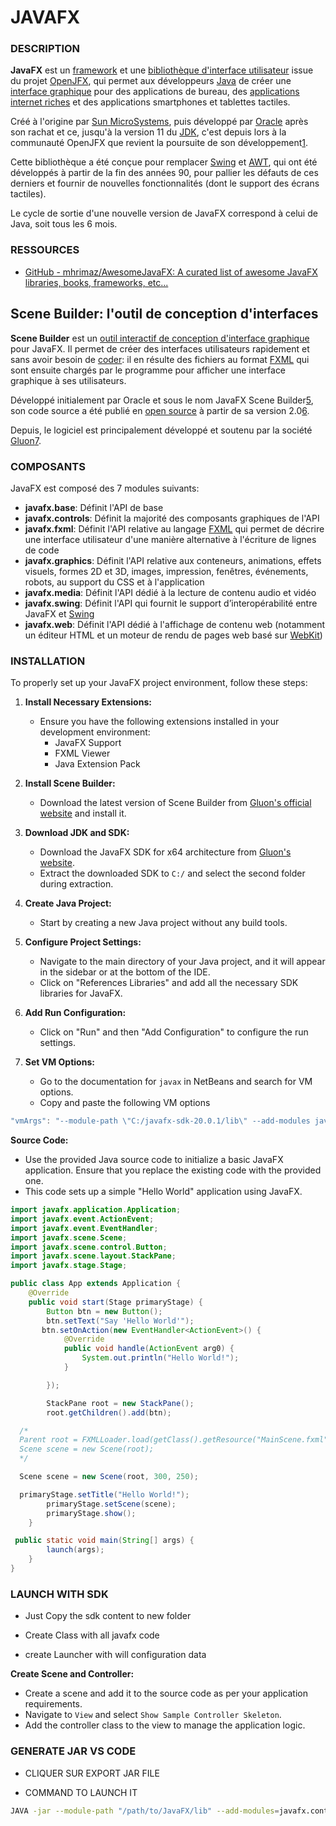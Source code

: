 # JAVAFX

### DESCRIPTION

**JavaFX** est un [framework](https://fr.wikipedia.org/wiki/Framework "Framework") et une [bibliothèque d'interface utilisateur](https://fr.wikipedia.org/wiki/Biblioth%C3%A8que_graphique "Bibliothèque graphique") issue du projet [OpenJFX](https://fr.wikipedia.org/wiki/OpenJFX "OpenJFX"), qui permet aux développeurs [Java](https://fr.wikipedia.org/wiki/Java_(langage) "Java (langage)") de créer une [interface graphique](https://fr.wikipedia.org/wiki/Interface_graphique "Interface graphique") pour des applications de bureau, des [applications internet riches](https://fr.wikipedia.org/wiki/Rich_desktop_application "Rich desktop application") et des applications smartphones et tablettes tactiles.

Créé à l'origine par [Sun MicroSystems](https://fr.wikipedia.org/wiki/Sun_Microsystems "Sun Microsystems"), puis développé par [Oracle](https://fr.wikipedia.org/wiki/Oracle_(entreprise) "Oracle (entreprise)") après son rachat et ce, jusqu'à la version 11 du [JDK](https://fr.wikipedia.org/wiki/Java_Development_Kit "Java Development Kit"), c'est depuis lors à la communauté OpenJFX que revient la poursuite de son développement[1](https://fr.wikipedia.org/wiki/JavaFX#cite_note-1).

Cette bibliothèque a été conçue pour remplacer [Swing](https://fr.wikipedia.org/wiki/Swing_(Java) "Swing (Java)") et [AWT](https://fr.wikipedia.org/wiki/Abstract_Window_Toolkit "Abstract Window Toolkit"),
 qui ont été développés à partir de la fin des années 90, pour pallier 
les défauts de ces derniers et fournir de nouvelles fonctionnalités 
(dont le support des écrans tactiles).

Le cycle de sortie d'une nouvelle version de JavaFX correspond à celui de Java, soit tous les 6 mois.

### RESSOURCES

- [GitHub - mhrimaz/AwesomeJavaFX: A curated list of awesome JavaFX libraries, books, frameworks, etc...](https://github.com/mhrimaz/AwesomeJavaFX) 

## Scene Builder: l'outil de conception d'interfaces

**Scene Builder** est un [outil interactif de conception d'interface graphique](https://fr.wikipedia.org/wiki/Constructeur_d%27interface_graphique "Constructeur d'interface graphique") pour JavaFX. Il permet de créer des interfaces utilisateurs rapidement et sans avoir besoin de [coder](https://fr.wikipedia.org/wiki/Programmation_informatique "Programmation informatique"): il en résulte des fichiers au format [FXML](https://fr.wikipedia.org/wiki/FXML "FXML") qui sont ensuite chargés par le programme pour afficher une interface graphique à ses utilisateurs.

Développé initialement par Oracle et sous le nom JavaFX Scene Builder[5](https://fr.wikipedia.org/wiki/JavaFX#cite_note-5), son code source a été publié en [open source](https://fr.wikipedia.org/wiki/Open_source "Open source") à partir de sa version 2.0[6](https://fr.wikipedia.org/wiki/JavaFX#cite_note-6).

Depuis, le logiciel est principalement développé et soutenu par la société [Gluon](https://fr.wikipedia.org/w/index.php?title=Gluon_(entreprise)&action=edit&redlink=1 "Gluon (entreprise) (page inexistante)")[7](https://fr.wikipedia.org/wiki/JavaFX#cite_note-7).

### COMPOSANTS

JavaFX est composé des 7 modules suivants:

- **javafx.base**: Définit l'API de base
- **javafx.controls**: Définit la majorité des composants graphiques de l'API
- **javafx.fxml**: Définit l'API relative au langage [FXML](https://fr.wikipedia.org/wiki/FXML "FXML") qui permet de décrire une interface utilisateur d'une manière alternative à l'écriture de lignes de code
- **javafx.graphics**: Définit l'API relative aux conteneurs, 
  animations, effets visuels, formes 2D et 3D, images, impression, 
  fenêtres, événements, robots, au support du CSS et à l'application
- **javafx.media**: Définit l'API dédié à la lecture de contenu audio et vidéo
- **javafx.swing**: Définit l'API qui fournit le support d’interopérabilité entre JavaFX et [Swing](https://fr.wikipedia.org/wiki/Swing_(Java) "Swing (Java)")
- **javafx.web**: Définit l'API dédié à l'affichage de contenu web (notamment un éditeur HTML et un moteur de rendu de pages web basé sur [WebKit](https://fr.wikipedia.org/wiki/WebKit "WebKit"))

### **INSTALLATION**

To properly set up your JavaFX project environment, follow these steps:

1. **Install Necessary Extensions:**
   
   - Ensure you have the following extensions installed in your development environment:
     - JavaFX Support
     - FXML Viewer
     - Java Extension Pack

2. **Install Scene Builder:**
   
   - Download the latest version of Scene Builder from [Gluon's official website](https://gluonhq.com/scene-builder-17-release/) and install it.

3. **Download JDK and SDK:**
   
   - Download the JavaFX SDK for x64 architecture from [Gluon's website](https://gluonhq.com/products/javafx/).
   - Extract the downloaded SDK to `C:/` and select the second folder during extraction.

4. **Create Java Project:**
   
   - Start by creating a new Java project without any build tools.

5. **Configure Project Settings:**
   
   - Navigate to the main directory of your Java project, and it will appear in the sidebar or at the bottom of the IDE.
   - Click on "References Libraries" and add all the necessary SDK libraries for JavaFX.

6. **Add Run Configuration:**
   
   - Click on "Run" and then "Add Configuration" to configure the run settings.

7. **Set VM Options:**
   
   - Go to the documentation for `javax` in NetBeans and search for VM options.
   - Copy and paste the following VM options

```java
"vmArgs": "--module-path \"C:/javafx-sdk-20.0.1/lib\" --add-modules javafx.controls,javafx.fxml"
```

**Source Code:**

- Use the provided Java source code to initialize a basic JavaFX application. Ensure that you replace the existing code with the provided one.
- This code sets up a simple "Hello World" application using JavaFX.

```java
import javafx.application.Application;
import javafx.event.ActionEvent;
import javafx.event.EventHandler;
import javafx.scene.Scene;
import javafx.scene.control.Button;
import javafx.scene.layout.StackPane;
import javafx.stage.Stage;

public class App extends Application {
    @Override
    public void start(Stage primaryStage) {
        Button btn = new Button();
        btn.setText("Say 'Hello World'");
       btn.setOnAction(new EventHandler<ActionEvent>() {
            @Override
            public void handle(ActionEvent arg0) {
                System.out.println("Hello World!");
            }

        });

        StackPane root = new StackPane();
        root.getChildren().add(btn);

  /*
  Parent root = FXMLLoader.load(getClass().getResource("MainScene.fxml"));
  Scene scene = new Scene(root);
  */

  Scene scene = new Scene(root, 300, 250);

  primaryStage.setTitle("Hello World!");
        primaryStage.setScene(scene);
        primaryStage.show();
    }

 public static void main(String[] args) {
        launch(args);
    }
}
```

### LAUNCH WITH SDK

- Just Copy the sdk content to new folder

- Create Class with all javafx code

- create Launcher with will configuration data

**Create Scene and Controller:**

- Create a scene and add it to the source code as per your application requirements.
- Navigate to `View` and select `Show Sample Controller Skeleton`.
- Add the controller class to the view to manage the application logic.

### GENERATE JAR VS CODE

- CLIQUER SUR EXPORT JAR FILE

- COMMAND TO LAUNCH IT

```bash
JAVA -jar --module-path "/path/to/JavaFX/lib" --add-modules=javafx.controls jar_file_name.jar 
```
